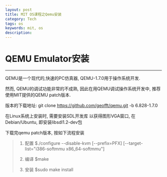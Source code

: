 ```yaml
---
layout: post
title: MIT OS课程之Qemu安装
category: Tech
tags: os
keywords: mit, os
description:
---
```


# QEMU Emulator安装 
------

QEMU是一个现代的,快速的PC仿真器, QEMU-1.7.0用于操作系统开发.

然而, QEMU的调试功能非常的不成熟, 因此在用QEMU调试操作系统开发中, 推荐使用MIT提供的QEMU patch版本.

版本的下载地址:
git clone https://github.com/geofft/qemu.git -b 6.828-1.7.0

在Linux系统上安装时, 需要安装SDL开发库 以获得图形VGA窗口, 在Debian/Ubuntu, 即安装libsdl1.2-dev包



下载完qemu patch版本, 按如下流程安装
> 1. 配置
> $./configure --disable-kvm [--prefix=PFX] [--target-list="i386-softmmu x86_64-softmmu"]
>
> 2. 编译
> $make
>
> 3. 安装
> $sudo make install
